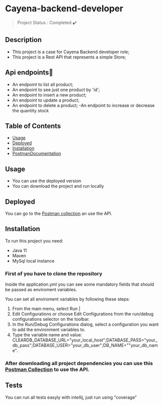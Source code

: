 # Cayena-backend-developer
> Project Status : Completed :heavy_check_mark:

## Description

- This project is a case for Cayena Backend developer role;
- This project is a Rest API that represents a simple Store;

## Api  endpoints🏁 
- An endpoint to list all product;
- An endpoint to see just one product by 'id';
- An endpoint to insert a new product;
- An endpoint to update a product;
- An endpoint to delete a product;
-An endpoint to increase or decrease the quantity stock

## Table of Contents
- [Usage](#usage)
- [Deployed](#deployed)
- [Installation](#installation)
- [PostmanDocumentation](https://documenter.getpostman.com/view/15800965/2s93kz55PV)

## Usage
- You can use the deployed version
- You can download the project and run locally 

## Deployed
You can go to the [Postman collection](https://documenter.getpostman.com/view/15800965/2s93kz55PV) an use the API.

## Installation

To run this project you need:
- Java 11
- Maven
- MySql local instance

### First of you have to clone the repository

Inside the application.yml you can see some mandatory fields that should be passed as enviroment variables.

You can set all enviroment variables by following these steps:
1. From the main menu, select Run | 
2. Edit Configurations or choose Edit Configurations from the run/debug configurations selector on the toolbar. 
3. In the Run/Debug Configurations dialog, select a configuration you want to add the environment variables to. 
4. Type the variable name and value: CLEARDB_DATABASE_URL="your_local_host";DATABASE_PASS="your_db_pass";DATABASE_USER="your_db_user";DB_NAME=""your_db_name".


### After downloading all project dependencies you can use this [Postman Collection](https://documenter.getpostman.com/view/15800965/2s93kz55PV) to use the API.
  
## Tests
  You can run all tests easyly with intellij, just run using "coverage"
